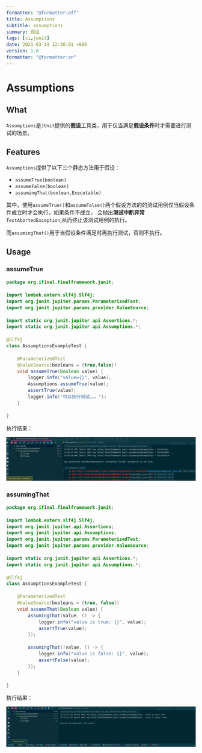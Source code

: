 ```yaml
---
formatter: "@formatter:off"
title: Assumptions 
subtitle: assumptions 
summary: 假设 
tags: [ci,junit] 
date: 2021-03-19 12:36:01 +800 
version: 1.0
formatter: "@formatter:on"
---
```


# Assumptions

## What

`Assumptions`是`JUnit`提供的**假设**工具类，用于仅当满足**假设条件**时才需要进行测试的场景。

## Features

`Assumptions`提供了以下三个静态方法用于假设：

* `assumeTrue(boolean)`
* `assumeFalse(boolean)`
* `assumingThat(boolean,Executable)`

其中，使用`assumeTrue()`和`assumeFalse()`两个假设方法的的测试用例仅当假设条件成立时才会执行，如果条件不成立，
会抛出**测试中断异常**`TestAbortedException`,从而终止该测试用例的执行。

而`assumingThat()`用于当假设条件满足时再执行测试，否则不执行。

## Usage

### assumeTrue

```java
package org.ifinal.finalframework.junit;

import lombok.extern.slf4j.Slf4j;
import org.junit.jupiter.params.ParameterizedTest;
import org.junit.jupiter.params.provider.ValueSource;

import static org.junit.jupiter.api.Assertions.*;
import static org.junit.jupiter.api.Assumptions.*;

@Slf4j
class AssumptionsExampleTest {

    @ParameterizedTest
    @ValueSource(booleans = {true,false})
    void assumeTrue(Boolean value) {
        logger.info("value={}", value);
        Assumptions.assumeTrue(value);
        assertTrue(value);
        logger.info("可以执行测试。。。");
    }

}

```

执行结果：

![Assumptions.assumeTrue](../../images/ci/junit/Assumptions.assumeTrue.png)

### assumingThat

```java
package org.ifinal.finalframework.junit;

import lombok.extern.slf4j.Slf4j;
import org.junit.jupiter.api.Assertions;
import org.junit.jupiter.api.Assumptions;
import org.junit.jupiter.params.ParameterizedTest;
import org.junit.jupiter.params.provider.ValueSource;

import static org.junit.jupiter.api.Assertions.*;
import static org.junit.jupiter.api.Assumptions.*;

@Slf4j
class AssumptionsExampleTest {

    @ParameterizedTest
    @ValueSource(booleans = {true, false})
    void assumeThat(Boolean value) {
        assumingThat(value, () -> {
            logger.info("value is true: {}", value);
            assertTrue(value);
        });

        assumingThat(!value, () -> {
            logger.info("value is false: {}", value);
            assertFalse(value);
        });
    }

}
```

执行结果：

![Assumptions.assumingThat](../../images/ci/junit/Assumptions.assumingThat.png)